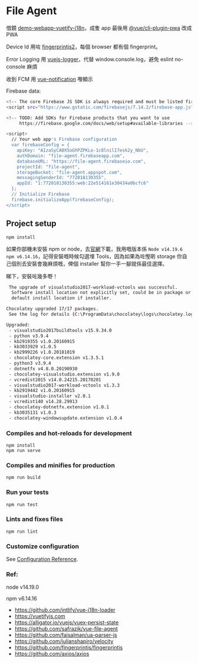 # File Agent

借鏡 [demo-webapp-vuetify-i18n](https://medium.com/@hoangtuan151/a-scalable-vue2-pwa-boilerplate-with-vuetify-vue-i18n-966c42ad6048)，成隻 app 最後用 [@vue/cli-plugin-pwa](https://github.com/vuejs/vue-cli/tree/dev/packages/%40vue/cli-plugin-pwa) 改成 PWA

Device Id 用咗 [fingerprintjs2](https://github.com/Valve/fingerprintjs2)，每個 browser 都有個 fingerprint。

Error Logging 用 [vuejs-logger](https://openbase.io/js/vuejs-logger)，代替 window.console.log，避免 eslint no-console 麻煩

收到 FCM 用 [vue-notification](https://github.com/euvl/vue-notification) 嚟顯示

Firebase data:

```bash
<!-- The core Firebase JS SDK is always required and must be listed first -->
<script src="https://www.gstatic.com/firebasejs/7.14.2/firebase-app.js"></script>

<!-- TODO: Add SDKs for Firebase products that you want to use
     https://firebase.google.com/docs/web/setup#available-libraries -->

<script>
  // Your web app's Firebase configuration
  var firebaseConfig = {
    apiKey: "AIzaSyCA0X5oGhPZPKLo-1c8lnilI7esk2y_NbU",
    authDomain: "file-agent.firebaseapp.com",
    databaseURL: "https://file-agent.firebaseio.com",
    projectId: "file-agent",
    storageBucket: "file-agent.appspot.com",
    messagingSenderId: "772018130355",
    appId: "1:772018130355:web:22e514161e30434a0bcfc6"
  };
  // Initialize Firebase
  firebase.initializeApp(firebaseConfig);
</script>
```

## Project setup

```
npm install
```

如果你部機未安裝 npm or node，去[官網](https://nodejs.org/en/)下載，我用嘅版本係 ``Node v14.19.6 npm v6.14.16``，記得安裝嘅時候勾選埋 Tools，因為如果為咗慳啲 storage 你自己個別去安裝會幾麻煩嘅，俾個 installer 幫你一手一腳就係最佳選擇。

睇下，安裝咗幾多嘢！

```bash
 The upgrade of visualstudio2017-workload-vctools was successful.
  Software install location not explicitly set, could be in package or
  default install location if installer.

Chocolatey upgraded 17/17 packages.
 See the log for details (C:\ProgramData\chocolatey\logs\chocolatey.log).

Upgraded:
 - visualstudio2017buildtools v15.9.34.0
 - python v3.9.4
 - kb2919355 v1.0.20160915
 - kb3033929 v1.0.5
 - kb2999226 v1.0.20181019
 - chocolatey-core.extension v1.3.5.1
 - python3 v3.9.4
 - dotnetfx v4.8.0.20190930
 - chocolatey-visualstudio.extension v1.9.0
 - vcredist2015 v14.0.24215.20170201
 - visualstudio2017-workload-vctools v1.3.3
 - kb2919442 v1.0.20160915
 - visualstudio-installer v2.0.1
 - vcredist140 v14.28.29913
 - chocolatey-dotnetfx.extension v1.0.1
 - kb3035131 v1.0.3
 - chocolatey-windowsupdate.extension v1.0.4
```

### Compiles and hot-reloads for development

```
npm install
npm run serve
```

### Compiles and minifies for production

```
npm run build
```

### Run your tests

```
npm run test
```

### Lints and fixes files

```
npm run lint
```

### Customize configuration

See [Configuration Reference](https://cli.vuejs.org/config/).

### Ref:

node v14.19.0

npm v6.14.16

- https://github.com/intlify/vue-i18n-loader
- https://vuetifyjs.com
- https://alligator.io/vuejs/vuex-persist-state
- https://github.com/safrazik/vue-file-agent
- https://github.com/faisalman/ua-parser-js
- https://github.com/julianshapiro/velocity
- https://github.com/fingerprintjs/fingerprintjs
- https://github.com/axios/axios
